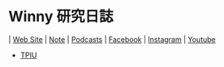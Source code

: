# Winny 研究日誌

| [Web Site](https://buttered-match-e8f.notion.site/16076e7a7e83800fb5b5f25963a7b6c3) | [Note](https://github.com/wanyutang/winny-labs/blob/main/README.md) | [Podcasts](https://open.firstory.me/user/clqtl3suy0fi901ux8linemb9) | [Facebook](https://www.facebook.com/people/Winny-Labs/61573904066504/) | [Instagram](https://www.instagram.com/winny.labs/) | [Youtube](https://www.youtube.com/@winnylabs)

- [TPIU](https://www.tpisoftware.com/tpu)
